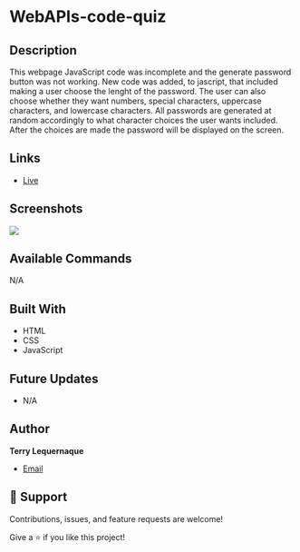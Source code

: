 # WebAPIs-code-quiz

## Description
This webpage JavaScript code was incomplete and the generate password button was not working. New code was added, to jascript, that included making a user choose the lenght of the password. The user can also choose whether they want numbers, special characters, uppercase characters, and lowercase characters. All passwords are generated at random accordingly to what character choices the user wants included. After the choices are made the password will be displayed on the screen. 

## Links

- [Live](https://tlequernaque.github.io/WebAPIs-code-quiz/)

## Screenshots

![](./Images/password%20generator.png)

## Available Commands

N/A

## Built With

- HTML
- CSS
- JavaScript

## Future Updates

- N/A

## Author

**Terry Lequernaque**

- [Email](mailto:t.lequernaque@yahoo.com?subject=Hi "Hi!")

## 🤝 Support

Contributions, issues, and feature requests are welcome!

Give a ⭐️ if you like this project!